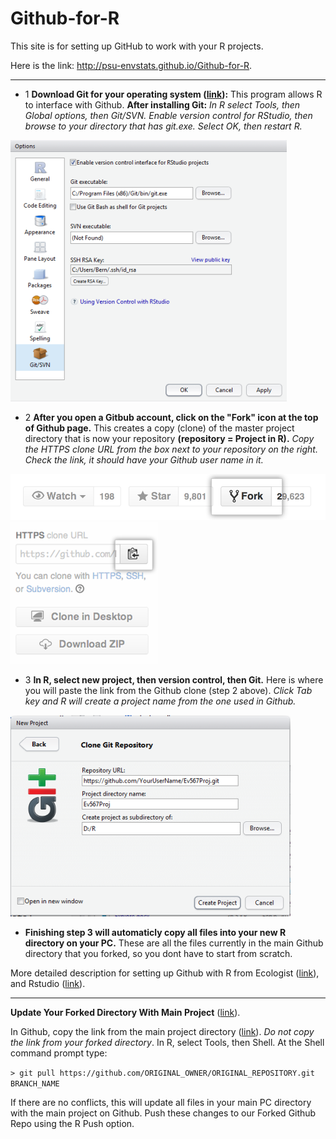 # Github-for-R

This site is for setting up GitHub to work with your R projects.

Here is the link:  http://psu-envstats.github.io/Github-for-R. 

--------
- 1 **Download Git for your operating system ([link](http://www.git-scm.com/downloads)):**  This program allows R to interface with Github. **After installing Git:** *In R select Tools, then Global options, then Git/SVN.  Enable version control for RStudio, then browse to your directory that has git.exe. Select OK, then restart R.*  

![](gitSetup.png)

- 2 **After you open a Gitbub account, click on the "Fork" icon at the top of Github page.**  This creates a copy (clone) of the master project directory that is now your repository **(repository = Project in R).**  *Copy the HTTPS clone URL from the box next to your repository on the right. Check the link, it should have your Github user name in it.*

![](fork.png)
![](clone.png)

- 3 **In R, select new project, then version control, then Git.**  Here is where you will paste the link from the Github clone (step 2 above). *Click Tab key and R will create a project name from the one used in Github.*

![](proj.png)

- **Finishing step 3 will automaticly copy all files into your new R directory on your PC.**  These are all the files currently in the main Github directory that you forked, so you dont have to start from scratch.  

More detailed description for setting up Github with R from Ecologist ([link](http://www.molecularecologist.com/2013/11/using-github-with-r-and-rstudio/)), and 
Rstudio ([link](https://support.rstudio.com/hc/en-us/articles/200532077-Version-Control-with-Git-and-SVN)).

--------
**Update Your Forked Directory With Main Project** ([link](https://help.github.com/articles/merging-an-upstream-repository-into-your-fork/)).

In Github, copy the link from the main project directory ([link](https://github.com/PSU-EnvStats/Ev567Proj)). *Do not copy the link from your forked directory*.  In R, select Tools, then Shell. At the Shell command prompt type:

`> git pull https://github.com/ORIGINAL_OWNER/ORIGINAL_REPOSITORY.git BRANCH_NAME`  

If there are no conflicts, this will update all files in your main PC directory with the main project on Github.  Push these changes to our Forked Github Repo using the R Push option.

